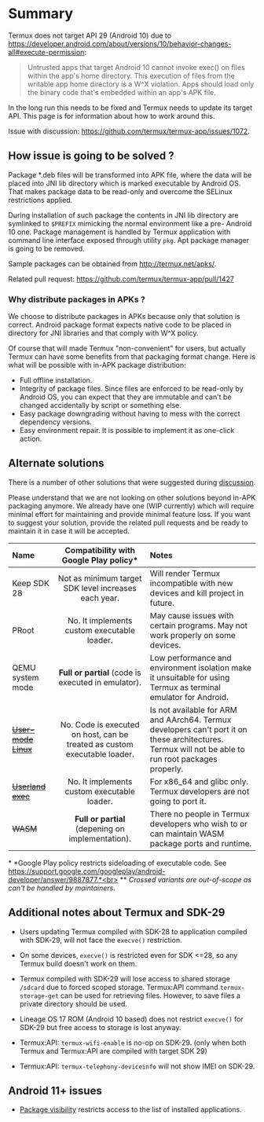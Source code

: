 # Summary
Termux does not target API 29 (Android 10) due to
https://developer.android.com/about/versions/10/behavior-changes-all#execute-permission:

> Untrusted apps that target Android 10 cannot invoke exec() on files within
the app's home directory. This execution of files from the writable app home
directory is a W^X violation. Apps should load only the binary code that's
embedded within an app's APK file.

In the long run this needs to be fixed and Termux needs to update its target API.
This page is for information about how to work around this.

Issue with discussion: https://github.com/termux/termux-app/issues/1072.

## How issue is going to be solved ?

Package \*.deb files will be transformed into APK file, where the data will be
placed into JNI lib directory which is marked executable by Android OS. That
makes package data to be read-only and overcome the SELinux restrictions applied.

During installation of such package the contents in JNI lib directory are symlinked
to `$PREFIX` mimicking the normal environment like a pre- Android 10 one. Package
management is handled by Termux application with command line interface exposed
through utility `pkg`. Apt package manager is going to be removed.

Sample packages can be obtained from http://termux.net/apks/.

Related pull request: https://github.com/termux/termux-app/pull/1427

### Why distribute packages in APKs ?

We choose to distribute packages in APKs because only that solution is correct.
Android package format expects native code to be placed in directory for JNI
libraries and that comply with W^X policy.

Of course that will made Termux "non-convenient" for users, but actually Termux
can have some benefits from that packaging format change. Here is what will be
possible with in-APK package distribution:
* Full offline installation.
* Integrity of package files. Since files are enforced to be read-only by Android
  OS, you can expect that they are immutable and can't be changed accidentally by
  script or something else.
* Easy package downgrading without having to mess with the correct dependency versions.
* Easy environment repair. It is possible to implement it as one-click action.

## Alternate solutions

There is a number of other solutions that were suggested during [discussion](https://github.com/termux/termux-app/issues/1072).

Please understand that we are not looking on other solutions beyond in-APK
packaging anymore. We already have one (WIP currently) which will require
minimal effort for maintaining and provide minimal feature loss. If you
want to suggest your solution, provide the related pull requests and be
ready to maintain it in case it will be accepted.

| Name             | Compatibility with Google Play policy\* | Notes                             |
|:-----------------|:---------------------------------------:|:----------------------------------|
| Keep SDK 28      | Not as minimum target SDK level increases each year. | Will render Termux incompatible with new devices and kill project in future. |
| PRoot            | No. It implements custom executable loader. | May cause issues with certain programs. May not work properly on some devices. |
| QEMU system mode | **Full or partial** (code is executed in emulator). | Low performance and environment isolation make it unsuitable for using Termux as terminal emulator for Android. |
| ~~[User-mode Linux](https://en.wikipedia.org/wiki/User-mode_Linux)~~ | No. Code is executed on host, can be treated as custom executable loader. | Is not available for ARM and AArch64. Termux developers can't port it on these architectures. Termux will not be able to run root packages properly. |
| ~~[Userland exec](https://github.com/bediger4000/userlandexec)~~ | No. It implements custom executable loader. | For x86_64 and glibc only. Termux developers are not going to port it. |
| ~~WASM~~             | **Full or partial** (depening on implementation). | There no people in Termux developers who wish to or can maintain WASM package ports and runtime. |

\* *Google Play policy restricts sideloading of executable code. See https://support.google.com/googleplay/android-developer/answer/9887877.*<br>
\*\* *Crossed variants are out-of-scope as can't be handled by maintainers.*

## Additional notes about Termux and SDK-29

* Users updating Termux compiled with SDK-28 to application compiled with SDK-29, will not face the
  `execve()` restriction.

* On some devices, `execve()` is restricted even for SDK <=28, so any Termux build doesn't work on them.

* Termux compiled with SDK-29 will lose access to shared storage `/sdcard` due to forced scoped storage. Termux:API command
  `termux-storage-get` can be used for retrieving files. However, to save files a private directory should be used.

* Lineage OS 17 ROM (Android 10 based) does not restrict `execve()` for SDK-29 but free access to storage is lost anyway.

* Termux:API: `termux-wifi-enable` is no-op on SDK-29. (only when both Termux and Termux:API are compiled with target SDK 29)

* Termux:API: `termux-telephony-deviceinfo` will not show IMEI on SDK-29.

## Android 11+ issues

* [Package visibility](https://developer.android.com/preview/privacy/package-visibility) restricts access to the list of installed applications.